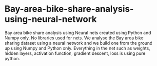 # Bay-area-bike-share-analysis-using-neural-network
Bay area bike share analysis using Neural nets created using Python and Numpy only. No libraries used for nets.
We analyse the Bay area bike sharing dataset using a neural network and we build one from the ground up using Numpy and Python only.
Everything in the net such as weights, hidden layers, activation function, gradient descent, loss is using pure python. 
